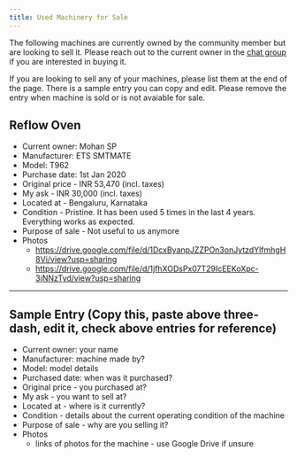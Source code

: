 ```yaml
---
title: Used Machinery for Sale
---
```


The following machines are currently owned by the community member but are looking to sell it. Please reach out to the current owner in the [chat group](https://chat.whatsapp.com/HdCgjEg06cQ3ovVjGtFLwE) if you are interested in buying it.

If you are looking to sell any of your machines, please list them at the end of the page. There is a sample entry you can copy and edit. Please remove the entry when machine is sold or is not avaiable for sale.

## Reflow Oven

- Current owner: Mohan SP
- Manufacturer: ETS SMTMATE
- Model: T962
- Purchase date: 1st Jan 2020
- Original price - INR 53,470 (incl. taxes)
- My ask - INR 30,000 (incl. taxes)
- Located at - Bengaluru, Karnataka
- Condition - Pristine. It has been used 5 times in the last 4 years. Everything works as expected.
- Purpose of sale - Not useful to us anymore
- Photos
  - https://drive.google.com/file/d/1DcxByanpJZZPOn3onJytzdYlfmhgH8Vi/view?usp=sharing
  - https://drive.google.com/file/d/1jfhXODsPx07T29IcEEKoXpc-3jNNzTyd/view?usp=sharing

---

## Sample Entry (Copy this, paste above three-dash, edit it, check above entries for reference)

- Current owner: your name
- Manufacturer: machine made by?
- Model: model details
- Purchased date: when was it purchased?
- Original price - you purchased at?
- My ask - you want to sell at?
- Located at - where is it currently?
- Condition - details about the current operating condition of the machine
- Purpose of sale - why are you selling it?
- Photos
  - links of photos for the machine - use Google Drive if unsure